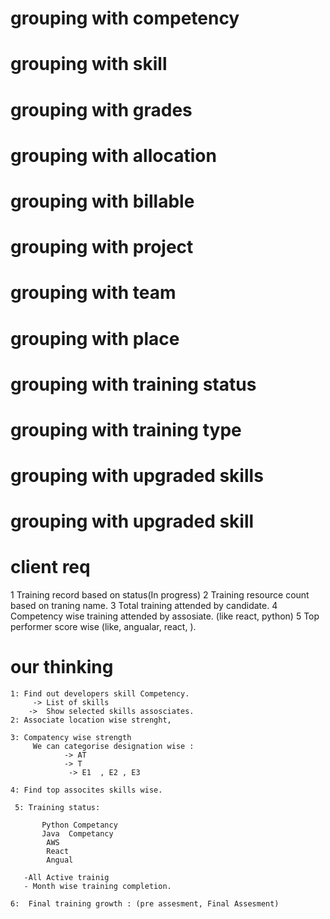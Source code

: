 # grouping with competency
# grouping with skill
# grouping with grades
# grouping with allocation
# grouping with billable
# grouping with project
# grouping with team
# grouping with place
# grouping with training status
# grouping with training type
# grouping with upgraded skills
# grouping with upgraded skill



    
    
# client req
1	Training record based on status(In progress)
2	Training resource count based on traning name.
3	Total training  attended by candidate.
4	Competency wise training attended by  assosiate. (like react, python)
5	Top performer score wise (like, angualar, react, ).
    
    
# our thinking
    
    1: Find out developers skill Competency.
         -> List of skills 
        ->  Show selected skills assosciates.
    2: Associate location wise strenght,
    
    3: Compatency wise strength 
         We can categorise designation wise :
                -> AT
                -> T
                 -> E1  , E2 , E3 
    
    4: Find top assocites skills wise.
    
     5: Training status:
    
           Python Competancy
           Java  Competancy
            AWS 
            React 
            Angual 
    
       -All Active trainig 
       - Month wise training completion.
    
    6:  Final training growth : (pre assesment, Final Assesment)
